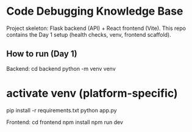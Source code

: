 # Code Debugging Knowledge Base

Project skeleton: Flask backend (API) + React frontend (Vite). This repo contains the Day 1 setup (health checks, venv, frontend scaffold).

## How to run (Day 1)
Backend:
cd backend
python -m venv venv
# activate venv (platform-specific)
pip install -r requirements.txt
python app.py

Frontend:
cd frontend
npm install
npm run dev
